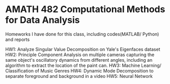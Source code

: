 # AMATH 482 Computational Methods for Data Analysis
Homeworks I have done for this class, including codes(MATLAB/ Python) and reports

HW1: Analyze Singular Value Decomposition on Yale's Eigenfaces dataset
HW2: Principle Component Analysis on multiple cameras capturing the same object's oscillatory dynamics from different angles, including an algorithm to extract the location of the paint can.
HW3: Machine Learning/ Classification of Music Genres
HW4: Dynamic Mode Decomposition to separate foreground and background in a video
HW5: Neural Network
